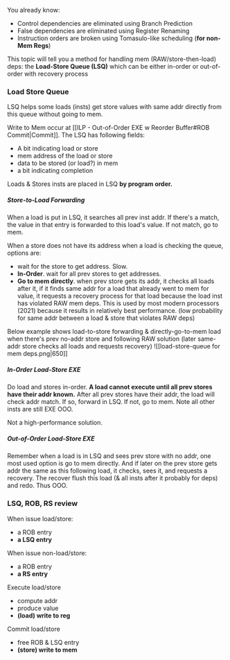 You already know:
- Control dependencies are eliminated using Branch Prediction
- False dependencies are eliminated using Register Renaming
- Instruction orders are broken using Tomasulo-like scheduling (**for non-Mem Regs**)

This topic will tell you a method for handling mem (RAW/store-then-load) deps: the **Load-Store Queue (LSQ)** which can be either in-order or out-of-order with recovery process

### Load Store Queue
LSQ helps some loads (insts) get store values with same addr directly from this queue without going to mem. 

Write to Mem occur at [[ILP - Out-of-Order EXE w Reorder Buffer#ROB Commit|Commit]]. The LSQ has following fields:
- A bit indicating load or store
- mem address of the load or store
- data to be stored (or load?) in mem
- a bit indicating completion

Loads & Stores insts are placed in LSQ **by program order.** 

##### Store-to-Load Forwarding

When a load is put in LSQ, it searches all prev inst addr. If there's a match, the value in that entry is forwarded to this load's value. If not match, go to mem. 

When a store does not have its address when a load is checking the queue, options are:
- wait for the store to get address. Slow.
- **In-Order**. wait for all prev stores to get addresses. 
- **Go to mem directly**. when prev store gets its addr, it checks all loads after it, if it finds same addr for a load that already went to mem for value, it requests a recovery process for that load because the load inst has violated RAW mem deps. This is used by most modern processors (2021) because it results in relatively best performance. (low probability for same addr between a load & store that violates RAW deps)

Below example shows load-to-store forwarding & directly-go-to-mem load when there's prev no-addr store and following RAW solution (later same-addr store checks all loads and requests recovery)
![[load-store-queue for mem deps.png|650]]

##### In-Order Load-Store EXE
Do load and stores in-order. **A load cannot execute until all prev stores have their addr known.** After all prev stores have their addr, the load will check addr match. If so, forward in LSQ. If not, go to mem. Note all other insts are still EXE OOO.

Not a high-performance solution.

##### Out-of-Order Load-Store EXE
Remember when a load is in LSQ and sees prev store with no addr, one most used option is go to mem directly. And if later on the prev store gets addr the same as this following load, it checks, sees it, and requests a recovery. The recover flush this load (& all insts after it probably for deps) and redo. Thus OOO. 

### LSQ, ROB, RS review
When issue load/store:
- a ROB entry
- **a LSQ entry**

When issue non-load/store:
- a ROB entry
- **a RS entry**

Execute load/store
- compute addr
- produce value
- **(load) write to reg**

Commit load/store
- free ROB & LSQ entry
- **(store) write to mem**



